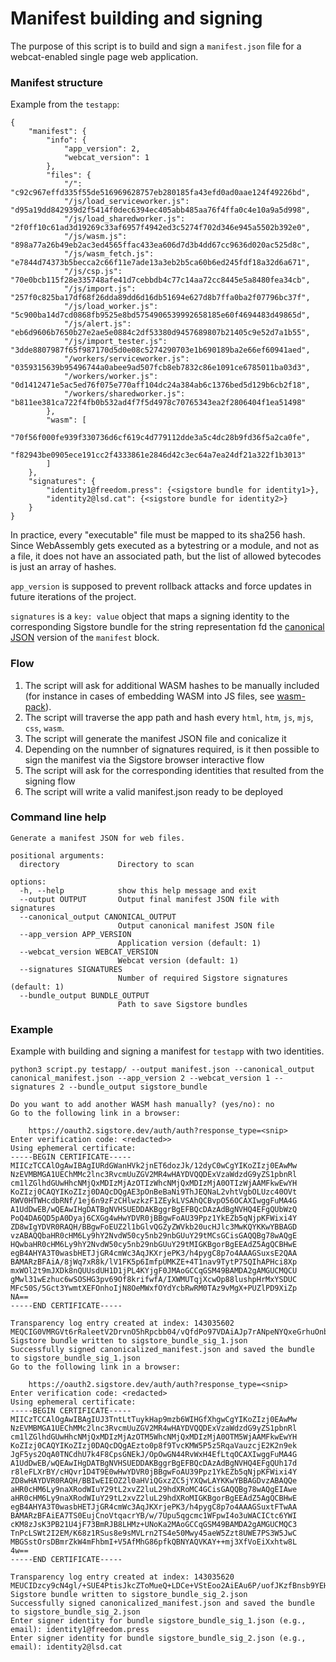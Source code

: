 # Manifest building and signing
The purpose of this script is to build and sign a `manifest.json` file for a webcat-enabled single page web application.

### Manifest structure

Example from the `testapp`:

```
{
    "manifest": {
        "info": {
            "app_version": 2,
            "webcat_version": 1
        },
        "files": {
            "/": "c92c967effd335f55de516969628757eb280185fa43efd0ad0aae124f49226bd",
            "/js/load_serviceworker.js": "d95a19dd842939d2f5414f0dec6394ec405abb485aa76f4ffa0c4e10a9a5d998",
            "/js/load_sharedworker.js": "2f0ff10c61ad3d19269c33af6957f4942ed3c5274f702d346e945a5502b392e0",
            "/js/wasm.js": "898a77a26b49eb2ac3ed4565ffac433ea606d7d3b4dd67cc9636d020ac525d8c",
            "/js/wasm_fetch.js": "e7844d74373b5becca2c66f11e7ade13a3eb2b5ca60b6ed245fdf18a32d6a671",
            "/js/csp.js": "70e0bcb115f28e335748afe41d7cebbdb4c77c14aa72cc8445e5a8480fea34cb",
            "/js/import.js": "257f0c825ba17df68f26dda89dd6d16db51694e627d8b7ffa0ba2f07796bc37f",
            "/js/load_worker.js": "5c900ba14d7cd0868fb9525e8bd5754906539992658185e60f4694483d49865d",
            "/js/alert.js": "eb6d9606b7650b27e2ae5e0884c2df53380d9457689807b21405c9e52d7a1b55",
            "/js/import_tester.js": "3dde8807987f65f987170d5d0e08c5274290703e1b690189ba2e66ef60941aed",
            "/workers/serviceworker.js": "0359315639b95496744a0abee9ad507fcb8eb7832c86e1091ce6785011ba03d3",
            "/workers/worker.js": "0d1412471e5ac5ed76f075e770aff104dc24a384ab6c1376bed5d129b6cb2f18",
            "/workers/sharedworker.js": "b811ee381ca722f4fb0b532ad4f7f5d4978c70765343ea2f2806404f1ea51498"
        },
        "wasm": [
            "70f56f000fe939f330736d6cf619c4d779112dde3a5c4dc28b9fd36f5a2ca0fe",
            "f82943be0905ece191cc2f4333861e2846d42c3ec64a7ea24df21a322f1b3013"
        ]
    },
    "signatures": {
        "identity1@freedom.press": {<sigstore bundle for identity1>},
        "identity2@lsd.cat": {<sigstore bundle for identity2>}
    }
}                                                                                                                                                                                                      

```

In practice, every "executable" file must be mapped to its sha256 hash. Since WebAssembly gets executed as a bytestring or a module, and not as a file, it does not have an associated path, but the list of allowed bytecodes is just an array of hashes.

`app_version` is supposed to prevent rollback attacks and force updates in future iterations of the project.

`signatures` is a `key: value` object that maps a signing identity to the corresponding Sigstore bundle for the string representation fd the [canonical JSON](https://wiki.laptop.org/go/Canonical_JSON) version of the `manifest` block.

### Flow
1. The script will ask for additional WASM hashes to be manually included (for instance in cases of embedding WASM into JS files, see [wasm-pack](https://github.com/rustwasm/wasm-pack/issues/1074)).
2. The script will traverse the app path and hash every `html`, `htm`, `js`, `mjs`, `css`, `wasm`.
3. The script will generate the manifest JSON file and conicalize it
4. Depending on the numnber of signatures required, is it then possible to sign the manifest via the Sigstore browser interactive flow
5. The script will ask for the corresponding identities that resulted from the signing flow
6. The script will write a valid manifest.json ready to be deployed

### Command line help
```
Generate a manifest JSON for web files.

positional arguments:
  directory             Directory to scan

options:
  -h, --help            show this help message and exit
  --output OUTPUT       Output final manifest JSON file with signatures
  --canonical_output CANONICAL_OUTPUT
                        Output canonical manifest JSON file
  --app_version APP_VERSION
                        Application version (default: 1)
  --webcat_version WEBCAT_VERSION
                        Webcat version (default: 1)
  --signatures SIGNATURES
                        Number of required Sigstore signatures (default: 1)
  --bundle_output BUNDLE_OUTPUT
                        Path to save Sigstore bundles

```

### Example
Example with building and signing a manifest for `testapp` with two identities.

```
python3 script.py testapp/ --output manifest.json --canonical_output canonical_manifest.json --app_version 2 --webcat_version 1 --signatures 2 --bundle_output sigstore_bundle

Do you want to add another WASM hash manually? (yes/no): no
Go to the following link in a browser:

	https://oauth2.sigstore.dev/auth/auth?response_type=<snip>
Enter verification code: <redacted>>
Using ephemeral certificate:
-----BEGIN CERTIFICATE-----
MIICzTCCAlOgAwIBAgIURdGWanHVk2jnET6dozJk/12dyC0wCgYIKoZIzj0EAwMw
NzEVMBMGA1UEChMMc2lnc3RvcmUuZGV2MR4wHAYDVQQDExVzaWdzdG9yZS1pbnRl
cm1lZGlhdGUwHhcNMjQxMDIzMjAzOTIzWhcNMjQxMDIzMjA0OTIzWjAAMFkwEwYH
KoZIzj0CAQYIKoZIzj0DAQcDQgAE3pOnBeBaNi9ThJEQNaL2vhtVgbOLUzc40OVt
RWV0HTWHcdbRNf/1ej6n9zFzCHlwzkzF1ZEykLVSAhQCBvpO56OCAXIwggFuMA4G
A1UdDwEB/wQEAwIHgDATBgNVHSUEDDAKBggrBgEFBQcDAzAdBgNVHQ4EFgQUbWzQ
PoQ4DA6QD5pA0Dyaj6CXGg4wHwYDVR0jBBgwFoAU39Ppz1YkEZb5qNjpKFWixi4Y
ZD8wIgYDVR0RAQH/BBgwFoEUZ2l1bGlvQGZyZWVkb20ucHJlc3MwKQYKKwYBBAGD
vzABAQQbaHR0cHM6Ly9hY2NvdW50cy5nb29nbGUuY29tMCsGCisGAQQBg78wAQgE
HQwbaHR0cHM6Ly9hY2NvdW50cy5nb29nbGUuY29tMIGKBgorBgEEAdZ5AgQCBHwE
egB4AHYA3T0wasbHETJjGR4cmWc3AqJKXrjePK3/h4pygC8p7o4AAAGSuxsE2QAA
BAMARzBFAiA/8jWq7xR8k/lV1FK5p6ImfpUMKZE+4T1nav9TytP75QIhAPHci8Xp
mxWOl2t9mJXDk8nQUUsdUH1D1jPL4KYjgF0JMAoGCCqGSM49BAMDA2gAMGUCMQCU
gMwl31wEzhuc6wSOSHG3pv69Of8krifwfA/IXWMUTqjXcwOp88lushpHrMxYSDUC
MFc50S/5Gct3YwmtXEFOnhoIjN8OeMWxfOYdYcbRwRM0TAz9vMgX+PUZlPD9XiZp
NA==
-----END CERTIFICATE-----

Transparency log entry created at index: 143035602
MEQCIG0VMRGVt6rRaleetV2DrvnO5hRpcbb04/vQfdPo97VDAiAJp7rANpeNYQxeGrhuOnb6xltrCfHqnig33fjrjIt+CA==
Sigstore bundle written to sigstore_bundle_sig_1.json
Successfully signed canonicalized_manifest.json and saved the bundle to sigstore_bundle_sig_1.json
Go to the following link in a browser:

	https://oauth2.sigstore.dev/auth/auth?response_type=<snip>
Enter verification code: <redacted>
Using ephemeral certificate:
-----BEGIN CERTIFICATE-----
MIICzTCCAlOgAwIBAgIUJ3TntLtTuykHap9mzb6WIHGfXhgwCgYIKoZIzj0EAwMw
NzEVMBMGA1UEChMMc2lnc3RvcmUuZGV2MR4wHAYDVQQDExVzaWdzdG9yZS1pbnRl
cm1lZGlhdGUwHhcNMjQxMDIzMjAzOTM5WhcNMjQxMDIzMjA0OTM5WjAAMFkwEwYH
KoZIzj0CAQYIKoZIzj0DAQcDQgAEzto0p8f9TvcKMW5P5z5RqaVauzcjE2K2n9ek
JgF5ys2OqA0TNCdhU7k4F8CpsGNEkJ/OpOwGN44RvWxH4EfLtqOCAXIwggFuMA4G
A1UdDwEB/wQEAwIHgDATBgNVHSUEDDAKBggrBgEFBQcDAzAdBgNVHQ4EFgQUh17d
r8leFLXrBY/cHQvr1D4T9E0wHwYDVR0jBBgwFoAU39Ppz1YkEZb5qNjpKFWixi4Y
ZD8wHAYDVR0RAQH/BBIwEIEOZ2l0aHViQGxzZC5jYXQwLAYKKwYBBAGDvzABAQQe
aHR0cHM6Ly9naXRodWIuY29tL2xvZ2luL29hdXRoMC4GCisGAQQBg78wAQgEIAwe
aHR0cHM6Ly9naXRodWIuY29tL2xvZ2luL29hdXRoMIGKBgorBgEEAdZ5AgQCBHwE
egB4AHYA3T0wasbHETJjGR4cmWc3AqJKXrjePK3/h4pygC8p7o4AAAGSuxtFTwAA
BAMARzBFAiEA7TS0EujCnoVtqacrYB/w/7Upu5qgcmc1WFpwI4o3uWACICtc6YWI
cKM8zJsK3PB21U4jF73BmRJB8LHMz+UNoKa2MAoGCCqGSM49BAMDA2gAMGUCMQC3
TnPcLSWt2I2EM/K68z1RSus8e9sMVLrn2TS4e50Mwy45aeW5Zzt8UWE7PS3W5JwC
MBGSstOrsDBmrZkW4mFhbmI+V5AfMhG86pfkQBNYAQVKAY++mj3XfVoEiXxhtw8L
4w==
-----END CERTIFICATE-----

Transparency log entry created at index: 143035620
MEUCIDzcy9cN4gl/+SUE4PtisJkcZToMueQ+LDCe+VStEoo2AiEAu6P/uofJKzfBnsb9YEHxQMcKTNpXrJhtaTJfebjHyQs=
Sigstore bundle written to sigstore_bundle_sig_2.json
Successfully signed canonicalized_manifest.json and saved the bundle to sigstore_bundle_sig_2.json
Enter signer identity for bundle sigstore_bundle_sig_1.json (e.g., email): identity1@freedom.press
Enter signer identity for bundle sigstore_bundle_sig_2.json (e.g., email): identity2@lsd.cat

```